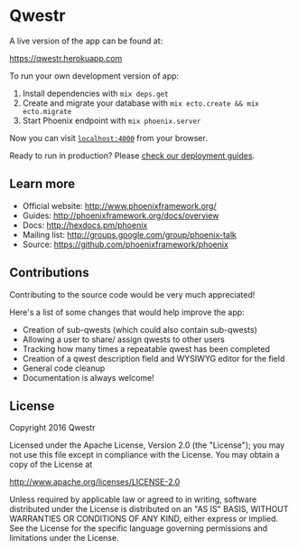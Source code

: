 # Qwestr

A live version of the app can be found at:

https://qwestr.herokuapp.com

To run your own development version of app:

  1. Install dependencies with `mix deps.get`
  2. Create and migrate your database with `mix ecto.create && mix ecto.migrate`
  3. Start Phoenix endpoint with `mix phoenix.server`

Now you can visit [`localhost:4000`](http://localhost:4000) from your browser.

Ready to run in production? Please [check our deployment guides](http://www.phoenixframework.org/docs/deployment).

## Learn more

  * Official website: http://www.phoenixframework.org/
  * Guides: http://phoenixframework.org/docs/overview
  * Docs: http://hexdocs.pm/phoenix
  * Mailing list: http://groups.google.com/group/phoenix-talk
  * Source: https://github.com/phoenixframework/phoenix

## Contributions

Contributing to the source code would be very much appreciated! 

Here's a list of some changes that would help improve the app:

- Creation of sub-qwests (which could also contain sub-qwests)
- Allowing a user to share/ assign qwests to other users
- Tracking how many times a repeatable qwest has been completed
- Creation of a qwest description field and WYSIWYG editor for the field
- General code cleanup
- Documentation is always welcome!

## License

Copyright 2016 Qwestr

Licensed under the Apache License, Version 2.0 (the "License");
you may not use this file except in compliance with the License.
You may obtain a copy of the License at

http://www.apache.org/licenses/LICENSE-2.0

Unless required by applicable law or agreed to in writing, software
distributed under the License is distributed on an "AS IS" BASIS,
WITHOUT WARRANTIES OR CONDITIONS OF ANY KIND, either express or implied.
See the License for the specific language governing permissions and
limitations under the License.
